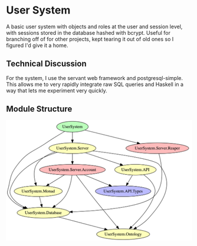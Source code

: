 # User System

A basic user system with objects and roles at the user and session level, with 
sessions stored in the database hashed with bcrypt. Useful for branching off of for 
other projects, kept tearing it out of old ones so I figured I'd give it a home.

## Technical Discussion

For the system, I use the servant web framework and postgresql-simple. This
allows me to very rapidly integrate raw SQL queries and Haskell in a way
that lets me experiment very quickly.

## Module Structure

![Module Structure](mods.png)

